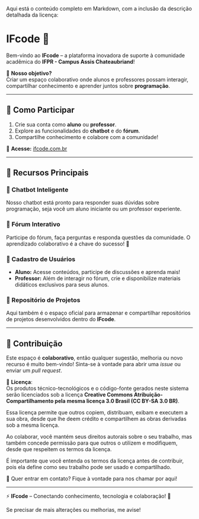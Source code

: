 Aqui está o conteúdo completo em Markdown, com a inclusão da descrição detalhada da licença:

# IFcode 🚀  

Bem-vindo ao **IFcode** – a plataforma inovadora de suporte à comunidade acadêmica do **IFPR - Campus Assis Chateaubriand**!  

📌 **Nosso objetivo?**  
Criar um espaço colaborativo onde alunos e professores possam interagir, compartilhar conhecimento e aprender juntos sobre **programação**.  

---

## 🎯 Como Participar  

1. Crie sua conta como **aluno** ou **professor**.  
2. Explore as funcionalidades do **chatbot** e do **fórum**.  
3. Compartilhe conhecimento e colabore com a comunidade!  

🔗 **Acesse:** [ifcode.com.br](https://ifcode.com.br)  

---

## 🌟 Recursos Principais  

### 🤖 Chatbot Inteligente  
Nosso chatbot está pronto para responder suas dúvidas sobre programação, seja você um aluno iniciante ou um professor experiente.  

### 💬 Fórum Interativo  
Participe do fórum, faça perguntas e responda questões da comunidade. O aprendizado colaborativo é a chave do sucesso! 🔑  

### 👥 Cadastro de Usuários  
- **Aluno:** Acesse conteúdos, participe de discussões e aprenda mais!  
- **Professor:** Além de interagir no fórum, crie e disponibilize materiais didáticos exclusivos para seus alunos.  

### 📂 Repositório de Projetos  
Aqui também é o espaço oficial para armazenar e compartilhar repositórios de projetos desenvolvidos dentro do **IFcode**.  

---

## 🔗 Contribuição  

Este espaço é **colaborativo**, então qualquer sugestão, melhoria ou novo recurso é muito bem-vindo! Sinta-se à vontade para abrir uma *issue* ou enviar um *pull request*.  

📄 **Licença**:  
Os produtos técnico-tecnológicos e o código-fonte gerados neste sistema serão licenciados sob a licença **Creative Commons Atribuição-Compartilhamento pela mesma licença 3.0 Brasil (CC BY-SA 3.0 BR)**.  

Essa licença permite que outros copiem, distribuam, exibam e executem a sua obra, desde que lhe deem crédito e compartilhem as obras derivadas sob a mesma licença.  

Ao colaborar, você mantém seus direitos autorais sobre o seu trabalho, mas também concede permissão para que outros o utilizem e modifiquem, desde que respeitem os termos da licença.  

É importante que você entenda os termos da licença antes de contribuir, pois ela define como seu trabalho pode ser usado e compartilhado.  

📩 Quer entrar em contato? Fique à vontade para nos chamar por aqui!  

---

⚡ **IFcode** – Conectando conhecimento, tecnologia e colaboração! 🚀

Se precisar de mais alterações ou melhorias, me avise!

